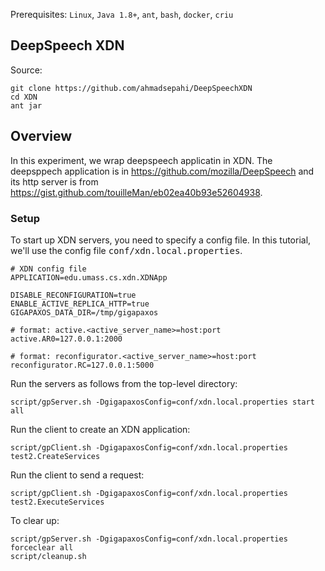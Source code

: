 Prerequisites: `Linux`, `Java 1.8+`, `ant`, `bash`, `docker`, `criu`

DeepSpeech XDN
-------------
Source:
```
git clone https://github.com/ahmadsepahi/DeepSpeechXDN
cd XDN
ant jar
```

Overview
-------------
In this experiment, we wrap deepspeech applicatin in XDN. The deepsppech application is in https://github.com/mozilla/DeepSpeech and its http server is from https://gist.github.com/touilleMan/eb02ea40b93e52604938.



### Setup
To start up XDN servers, you need to specify a config file. In this tutorial, we'll use the config file <tt>conf/xdn.local.properties</tt>.

    # XDN config file
    APPLICATION=edu.umass.cs.xdn.XDNApp
    
    DISABLE_RECONFIGURATION=true
    ENABLE_ACTIVE_REPLICA_HTTP=true
    GIGAPAXOS_DATA_DIR=/tmp/gigapaxos
    
    # format: active.<active_server_name>=host:port
    active.AR0=127.0.0.1:2000
    
    # format: reconfigurator.<active_server_name>=host:port
    reconfigurator.RC=127.0.0.1:5000

Run the servers as follows from the top-level directory:
```
script/gpServer.sh -DgigapaxosConfig=conf/xdn.local.properties start all
```

Run the client to create an XDN application:
```
script/gpClient.sh -DgigapaxosConfig=conf/xdn.local.properties test2.CreateServices
```

Run the client to send a request:
```
script/gpClient.sh -DgigapaxosConfig=conf/xdn.local.properties test2.ExecuteServices
```
To clear up:
```
script/gpServer.sh -DgigapaxosConfig=conf/xdn.local.properties forceclear all
script/cleanup.sh
```
